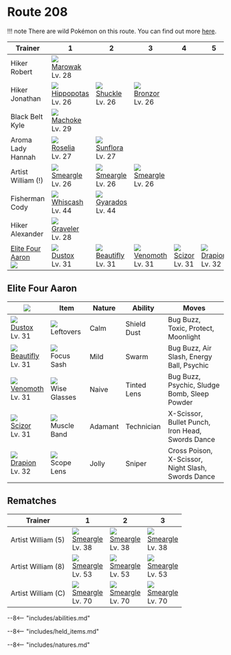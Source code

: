 # Route 208

!!! note
    There are wild Pokémon on this route. You can find out more [here](../../wild_pokemon/route_208/).


Trainer                          | 1                                  | 2                                 | 3                                | 4                              | 5
---                              | ---                                | ---                               | ---                              | ---                            | ---
Hiker Robert                     | ![][105]<br>[Marowak]<br>Lv. 28    | &nbsp;                            | &nbsp;                           | &nbsp;                         | &nbsp;
Hiker Jonathan                   | ![][449]<br>[Hippopotas]<br>Lv. 26 | ![][213]<br>[Shuckle]<br>Lv. 26   | ![][436]<br>[Bronzor]<br>Lv. 26  | &nbsp;                         | &nbsp;
Black Belt Kyle                  | ![][067]<br>[Machoke]<br>Lv. 29    | &nbsp;                            | &nbsp;                           | &nbsp;                         | &nbsp;
Aroma Lady Hannah                | ![][315]<br>[Roselia]<br>Lv. 27    | ![][192]<br>[Sunflora]<br>Lv. 27  | &nbsp;                           | &nbsp;                         | &nbsp;
Artist William (!)               | ![][235]<br>[Smeargle]<br>Lv. 26   | ![][235]<br>[Smeargle]<br>Lv. 26  | ![][235]<br>[Smeargle]<br>Lv. 26 | &nbsp;                         | &nbsp;
Fisherman Cody                   | ![][340]<br>[Whiscash]<br>Lv. 44   | ![][130]<br>[Gyarados]<br>Lv. 44  | &nbsp;                           | &nbsp;                         | &nbsp;
Hiker Alexander                  | ![][075]<br>[Graveler]<br>Lv. 28   | &nbsp;                            | &nbsp;                           | &nbsp;                         | &nbsp;
[Elite Four Aaron]<br>![][aaron] | ![][269]<br>[Dustox]<br>Lv. 31     | ![][267]<br>[Beautifly]<br>Lv. 31 | ![][049]<br>[Venomoth]<br>Lv. 31 | ![][212]<br>[Scizor]<br>Lv. 31 | ![][452]<br>[Drapion]<br>Lv. 32

## Elite Four Aaron

![][aaron]                        | Item                              | Nature  | Ability     | Moves
---                               | ---                               | ---     | ---         | ---
![][269]<br>[Dustox]<br>Lv. 31    | ![][leftovers]<br>Leftovers       | Calm    | Shield Dust | Bug Buzz, Toxic, Protect, Moonlight
![][267]<br>[Beautifly]<br>Lv. 31 | ![][focus-sash]<br>Focus Sash     | Mild    | Swarm       | Bug Buzz, Air Slash, Energy Ball, Psychic
![][049]<br>[Venomoth]<br>Lv. 31  | ![][wise-glasses]<br>Wise Glasses | Naive   | Tinted Lens | Bug Buzz, Psychic, Sludge Bomb, Sleep Powder
![][212]<br>[Scizor]<br>Lv. 31    | ![][muscle-band]<br>Muscle Band   | Adamant | Technician  | X-Scissor, Bullet Punch, Iron Head, Swords Dance
![][452]<br>[Drapion]<br>Lv. 32   | ![][scope-lens]<br>Scope Lens     | Jolly   | Sniper      | Cross Poison, X-Scissor, Night Slash, Swords Dance

## Rematches

Trainer            | 1                                | 2                                | 3
---                | ---                              | ---                              | ---
Artist William (5) | ![][235]<br>[Smeargle]<br>Lv. 38 | ![][235]<br>[Smeargle]<br>Lv. 38 | ![][235]<br>[Smeargle]<br>Lv. 38
Artist William (8) | ![][235]<br>[Smeargle]<br>Lv. 53 | ![][235]<br>[Smeargle]<br>Lv. 53 | ![][235]<br>[Smeargle]<br>Lv. 53
Artist William (C) | ![][235]<br>[Smeargle]<br>Lv. 70 | ![][235]<br>[Smeargle]<br>Lv. 70 | ![][235]<br>[Smeargle]<br>Lv. 70


--8<-- "includes/abilities.md"

--8<-- "includes/held_items.md"

--8<-- "includes/natures.md"

[Elite Four Aaron]: #elite-four-aaron
[Venomoth]: ../../pokemon_changes/049/
[Machoke]: ../../pokemon_changes/067/
[Graveler]: ../../pokemon_changes/075/
[Marowak]: ../../pokemon_changes/105/
[Gyarados]: ../../pokemon_changes/130/
[Sunflora]: ../../pokemon_changes/192/
[Scizor]: ../../pokemon_changes/212/
[Shuckle]: ../../pokemon_changes/213/
[Smeargle]: ../../pokemon_changes/235/
[Beautifly]: ../../pokemon_changes/267/
[Dustox]: ../../pokemon_changes/269/
[Roselia]: ../../pokemon_changes/315/
[Whiscash]: ../../pokemon_changes/340/
[Bronzor]: ../../pokemon_changes/436/
[Hippopotas]: ../../pokemon_changes/449/
[Drapion]: ../../pokemon_changes/452/
[focus-sash]: ../img/items/focus-sash.png
[leftovers]: ../img/items/leftovers.png
[muscle-band]: ../img/items/muscle-band.png
[scope-lens]: ../img/items/scope-lens.png
[wise-glasses]: ../img/items/wise-glasses.png
[049]: ../img/pokemon/049.png
[067]: ../img/pokemon/067.png
[075]: ../img/pokemon/075.png
[105]: ../img/pokemon/105.png
[130]: ../img/pokemon/130.png
[192]: ../img/pokemon/192.png
[212]: ../img/pokemon/212.png
[213]: ../img/pokemon/213.png
[235]: ../img/pokemon/235.png
[267]: ../img/pokemon/267.png
[269]: ../img/pokemon/269.png
[315]: ../img/pokemon/315.png
[340]: ../img/pokemon/340.png
[436]: ../img/pokemon/436.png
[449]: ../img/pokemon/449.png
[452]: ../img/pokemon/452.png
[aaron]: ../img/trainer/aaron.png
